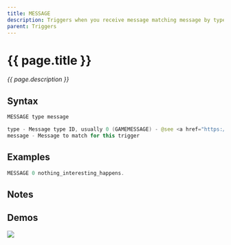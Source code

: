 ```yaml
---
title: MESSAGE
description: Triggers when you receive message matching message by type and content
parent: Triggers
---
```


# {{ page.title }}

_{{ page.description }}_

## Syntax

```java
MESSAGE type message 

type - Message type ID, usually 0 (GAMEMESSAGE) - @see <a href="https://github.com/runelite/runelite/blob/master/runelite-api/src/main/java/net/runelite/api/ChatMessageType.java">ChatMessageType</a>
message - Message to match for this trigger
```

## Examples

```java
MESSAGE 0 nothing_interesting_happens.
```

## Notes


## Demos

![](https://i.imgur.com/XSSu5gC.gif)

